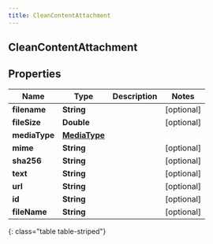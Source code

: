 ```yaml
---
title: CleanContentAttachment
---
```

## CleanContentAttachment


## Properties

| Name | Type | Description | Notes |
| ------------ | ------------- | ------------- | ------------- |
| **filename** | <!----><!---->**String**<!----> |  |  [optional] |
| **fileSize** | <!----><!---->**Double**<!----> |  |  [optional] |
| **mediaType** | <!----><!---->[**MediaType**](MediaType.html)<!----> |  |  |
| **mime** | <!----><!---->**String**<!----> |  |  [optional] |
| **sha256** | <!----><!---->**String**<!----> |  |  [optional] |
| **text** | <!----><!---->**String**<!----> |  |  [optional] |
| **url** | <!----><!---->**String**<!----> |  |  [optional] |
| **id** | <!----><!---->**String**<!----> |  |  [optional] |
| **fileName** | <!----><!---->**String**<!----> |  |  [optional] |
{: class="table table-striped"}



